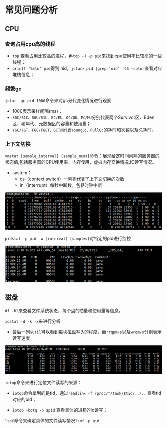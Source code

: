 # 常见问题分析

## CPU

### 查询占用cpu高的线程

- `top` 查看占用比较高的进程，再`top -H -p pid`来找到cpu使用率比较高的一些线程；
- `printf '%x\n' pid`得到 nid，`jstack pid |grep 'nid' -C5 –color`查看对应堆栈信息；

### 频繁gc

`jstat -gc pid 1000`命令来对gc分代变化情况进行观察

- 1000表示采样间隔(ms)；
- `S0C/S1C、S0U/S1U、EC/EU、OC/OU、MC/MU`分别代表两个Survivor区、Eden区、老年代、元数据区的容量和使用量；
- `YGC/YGT、FGC/FGCT、GCT则代表YoungGc、FullGc`的耗时和次数以及总耗时。

### 上下文切换

`vmstat [sample_interval] [sample_nums]`命令：展现给定时间间隔的服务器的状态值,包括服务器的CPU使用率，内存使用，虚拟内存交换情况,IO读写情况。

- system：
  - cs（context switch）一列则代表了上下文切换的次数
  - in（interrupt）每秒中断数，包括时钟中断

![vmstat](pics/vmstat.png)

`pidstat -p pid -w [interval] [samples]`对特定的pid进行监控

![pidstat](pics/pidstat.png)



## 磁盘

`df -hl`来查看文件系统状态，每个盘的总量和使用量等信息。

`iostat -d -k -x`来进行分析

- 最后一列`%util`可以看到每块磁盘写入的程度，而`rrqpm/s`以及`wrqm/s`分别表示读写速度

![image-20211216102914826](pics/image-20211216102914826.png)

`iotop`命令来进行定位文件读写的来源：

- `iotop`命令拿到的是tid，通过`readlink -f /proc/*/task/$tid/../..` 查看tid对应的pid；

- `iotop -botq -p $pid` 查看具体的进程的io读写；

`lsof`命令来确定具体的文件读写情况`lsof -p pid`

